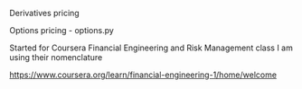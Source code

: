 Derivatives pricingOptions pricing - options.pyStarted for Coursera Financial Engineering and Risk Management class I am using their nomenclaturehttps://www.coursera.org/learn/financial-engineering-1/home/welcome